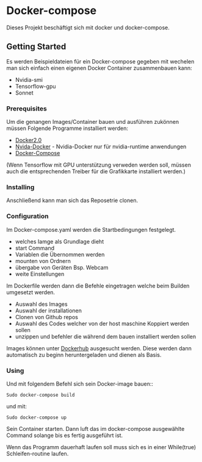 # Docker-compose

Dieses Projekt beschäftigt sich mit docker und docker-compose.

## Getting Started
Es werden Beispieldateien für ein Docker-compose gegeben mit wechelen man sich einfach einen eigenen Docker Container zusammenbauen kann:
* Nvidia-smi
* Tensorflow-gpu
* Sonnet


### Prerequisites
Um die genangen Images/Container bauen und ausführen zukönnen müssen Folgende Programme installiert werden:
* [Docker2.0](https://docs.docker.com/install/linux/docker-ce/ubuntu/)
* [Nvida-Docker](https://github.com/NVIDIA/nvidia-docker) - Nvidia-Docker nur für nvidia-runtime anwendungen
* [Docker-Compose](https://docs.docker.com/compose/install/)

(Wenn Tensorflow mit GPU unterstützung verweden werden soll, müssen auch die entsprechenden Treiber für die Grafikkarte installiert werden.)

### Installing
Anschließend kann man sich das Reposetrie clonen.

### Configuration
Im Docker-compose.yaml werden die Startbedingungen festgelegt.
* welches Iamge als Grundlage dieht
* start Command
* Variablen die Übernommen werden
* mounten von Ordnern
* übergabe von Geräten Bsp. Webcam
* weite Einstellungen

Im Dockerfile werden dann die Befehle eingetragen welche beim Builden umgesetzt werden. 
* Auswahl des Images
* Auswahl der installationen 
* Clonen von Github repos
* Auswahl des Codes welcher von der host maschine Koppiert werden sollen
* unzippen und befehler die während dem bauen installiert werden sollen

Images können unter [Dockerhub](https://hub.docker.com/) ausgesucht werden. Diese werden dann automatisch zu beginn heruntergeladen und dienen als Basis.


### Using
Und mit folgendem Befehl sich sein Docker-image bauen::

```
Sudo docker-compose build
```

und mit: 

```
Sudo docker-compose up
```

Sein Container starten. Dann luft das im docker-compose ausgewählte Command solange bis es fertig ausgeführt ist.

Wenn das Programm dauerhaft laufen soll muss sich es in einer While(true) Schleifen-routine laufen.



